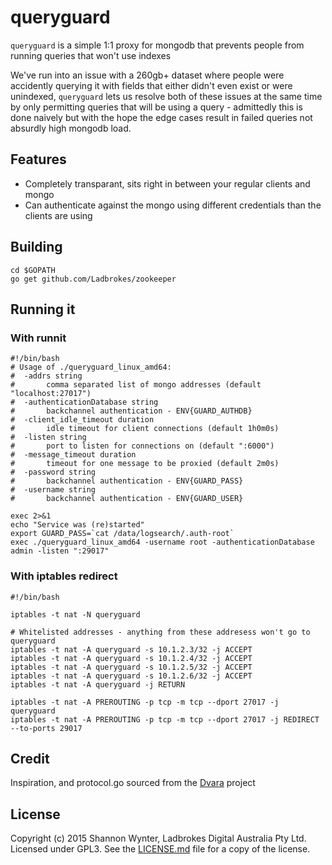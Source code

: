 # queryguard
`queryguard` is a simple 1:1 proxy for mongodb that prevents people from running queries that won't use indexes

We've run into an issue with a 260gb+ dataset where people were accidently querying it with fields that either didn't even exist or were unindexed, `queryguard` lets
us resolve both of these issues at the same time by only permitting queries that will be using a query - admittedly this is done naively but with the hope the edge
cases result in failed queries not absurdly high mongodb load.

## Features

 * Completely transparant, sits right in between your regular clients and mongo
 * Can authenticate against the mongo using different credentials than the clients are using

## Building

	cd $GOPATH
	go get github.com/Ladbrokes/zookeeper

## Running it

### With runnit

```
#!/bin/bash
# Usage of ./queryguard_linux_amd64:
#  -addrs string
#    	comma separated list of mongo addresses (default "localhost:27017")
#  -authenticationDatabase string
#    	backchannel authentication - ENV{GUARD_AUTHDB}
#  -client_idle_timeout duration
#    	idle timeout for client connections (default 1h0m0s)
#  -listen string
#    	port to listen for connections on (default ":6000")
#  -message_timeout duration
#    	timeout for one message to be proxied (default 2m0s)
#  -password string
#    	backchannel authentication - ENV{GUARD_PASS}
#  -username string
#    	backchannel authentication - ENV{GUARD_USER}

exec 2>&1
echo "Service was (re)started"
export GUARD_PASS=`cat /data/logsearch/.auth-root`
exec ./queryguard_linux_amd64 -username root -authenticationDatabase admin -listen ":29017"
```

### With iptables redirect

```
#!/bin/bash

iptables -t nat -N queryguard

# Whitelisted addresses - anything from these addresess won't go to queryguard
iptables -t nat -A queryguard -s 10.1.2.3/32 -j ACCEPT
iptables -t nat -A queryguard -s 10.1.2.4/32 -j ACCEPT
iptables -t nat -A queryguard -s 10.1.2.5/32 -j ACCEPT
iptables -t nat -A queryguard -s 10.1.2.6/32 -j ACCEPT
iptables -t nat -A queryguard -j RETURN

iptables -t nat -A PREROUTING -p tcp -m tcp --dport 27017 -j queryguard
iptables -t nat -A PREROUTING -p tcp -m tcp --dport 27017 -j REDIRECT --to-ports 29017
```

## Credit

Inspiration, and protocol.go sourced from the [Dvara](https://github.com/facebookgo/dvara) project

## License

Copyright (c) 2015 Shannon Wynter, Ladbrokes Digital Australia Pty Ltd. Licensed under GPL3. See the [LICENSE.md](LICENSE.md) file for a copy of the license.
